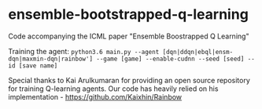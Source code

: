 # ensemble-bootstrapped-q-learning
Code accompanying the ICML paper "Ensemble Boostrapped Q Learning"

Training the agent:
``python3.6 main.py --agent [dqn|ddqn|ebql|ensm-dqn|maxmin-dqn|rainbow'] --game [game] --enable-cudnn --seed [seed] --id [save name]``

Special thanks to Kai Arulkumaran for providing an open source repository for training Q-learning agents.
Our code has heavily relied on his implementation - https://github.com/Kaixhin/Rainbow
